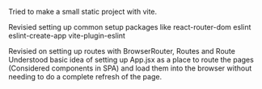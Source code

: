Tried to make a small static project with vite.

Revisied setting up common setup packages like 
react-router-dom
eslint 
eslint-create-app
vite-plugin-eslint

Revisied on setting up routes with BrowserRouter, Routes and Route
Understood basic idea of setting up App.jsx as a place to route the pages (Considered components in SPA) and load them into the browser without
needing to do a complete refresh of the page.